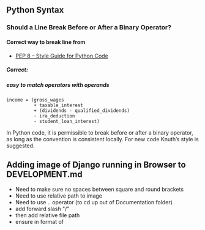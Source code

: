 ## Python Syntax
### Should a Line Break Before or After a Binary Operator?
#### Correct way to break line from
- [PEP 8 – Style Guide for Python Code](https://peps.python.org/pep-0008/)

##### Correct:
##### easy to match operators with operands

```
income = (gross_wages
          + taxable_interest
          + (dividends - qualified_dividends)
          - ira_deduction
          - student_loan_interest)
```

In Python code, it is permissible to break before or after a binary operator, as long as the convention is consistent locally. For new code Knuth’s style is suggested.

## Adding image of Django running in Browser to DEVELOPMENT.md
- Need to make sure no spaces between square and round brackets
- Need to use relative path to image
- Need to use .. operator (to cd up out of Documentation folder)
- add forward slash "/"
- then add relative file path
- ensure in format of ![]()